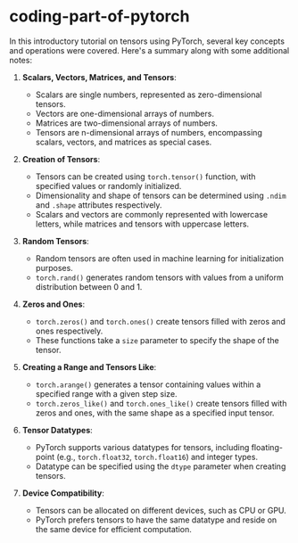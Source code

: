 # coding-part-of-pytorch
In this introductory tutorial on tensors using PyTorch, several key concepts and operations were covered. Here's a summary along with some additional notes:

1. **Scalars, Vectors, Matrices, and Tensors**:
   - Scalars are single numbers, represented as zero-dimensional tensors.
   - Vectors are one-dimensional arrays of numbers.
   - Matrices are two-dimensional arrays of numbers.
   - Tensors are n-dimensional arrays of numbers, encompassing scalars, vectors, and matrices as special cases.

2. **Creation of Tensors**:
   - Tensors can be created using `torch.tensor()` function, with specified values or randomly initialized.
   - Dimensionality and shape of tensors can be determined using `.ndim` and `.shape` attributes respectively.
   - Scalars and vectors are commonly represented with lowercase letters, while matrices and tensors with uppercase letters.

3. **Random Tensors**:
   - Random tensors are often used in machine learning for initialization purposes.
   - `torch.rand()` generates random tensors with values from a uniform distribution between 0 and 1.

4. **Zeros and Ones**:
   - `torch.zeros()` and `torch.ones()` create tensors filled with zeros and ones respectively.
   - These functions take a `size` parameter to specify the shape of the tensor.

5. **Creating a Range and Tensors Like**:
   - `torch.arange()` generates a tensor containing values within a specified range with a given step size.
   - `torch.zeros_like()` and `torch.ones_like()` create tensors filled with zeros and ones, with the same shape as a specified input tensor.

6. **Tensor Datatypes**:
   - PyTorch supports various datatypes for tensors, including floating-point (e.g., `torch.float32`, `torch.float16`) and integer types.
   - Datatype can be specified using the `dtype` parameter when creating tensors.

7. **Device Compatibility**:
   - Tensors can be allocated on different devices, such as CPU or GPU.
   - PyTorch prefers tensors to have the same datatype and reside on the same device for efficient computation.

